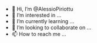 - 👋 Hi, I’m @AlessioPiriottu
- 👀 I’m interested in ...
- 🌱 I’m currently learning ...
- 💞️ I’m looking to collaborate on ...
- 📫 How to reach me ...

<!---
AlessioPiriottu/AlessioPiriottu is a ✨ special ✨ repository because its `README.md` (this file) appears on your GitHub profile.
You can click the Preview link to take a look at your changes.
--->
